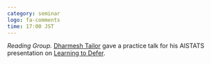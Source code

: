 ```yaml
---
category: seminar
logo: fa-comments
time: 17:00 JST
---
```


*Reading Group.* [Dharmesh Tailor](https://dvtailor.github.io) gave a
 practice talk for his AISTATS presentation on [Learning to Defer](https://virtual.aistats.org/virtual/2024/poster/6959).
